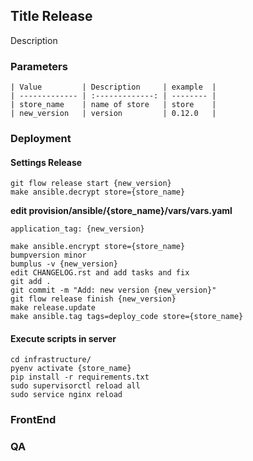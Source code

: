 ## Title Release

Description

### Parameters

```
| Value         | Description     | example  |
| ------------- | :-------------: | -------- |
| store_name    | name of store   | store    |
| new_version   | version         | 0.12.0   |
```

### Deployment

#### Settings Release

```
git flow release start {new_version}
make ansible.decrypt store={store_name}
```

**edit provision/ansible/{store_name}/vars/vars.yaml**

```
application_tag: {new_version}
```

```
make ansible.encrypt store={store_name}
bumpversion minor
bumplus -v {new_version}
edit CHANGELOG.rst and add tasks and fix
git add .
git commit -m "Add: new version {new_version}"
git flow release finish {new_version}
make release.update
make ansible.tag tags=deploy_code store={store_name}
```

#### Execute scripts in server

```
cd infrastructure/
pyenv activate {store_name}
pip install -r requirements.txt
sudo supervisorctl reload all
sudo service nginx reload
```

### FrontEnd

### QA
